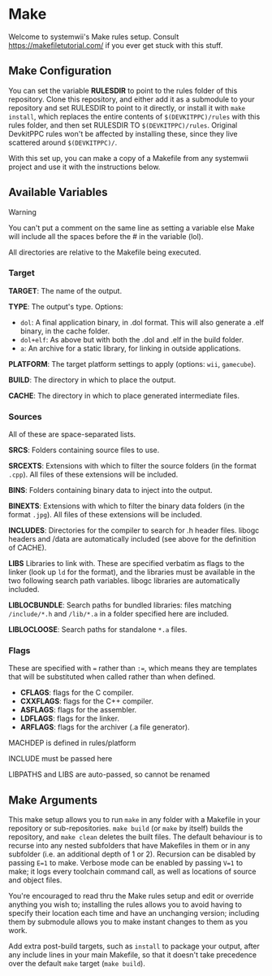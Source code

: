 # Make

Welcome to systemwii's Make rules setup. Consult <https://makefiletutorial.com/> if you ever get stuck with this stuff.

## Make Configuration

You can set the variable **RULESDIR** to point to the rules folder of this repository. Clone this repository, and either add it as a submodule to your repository and set RULESDIR to point to it directly, or install it with `make install`, which replaces the entire contents of `$(DEVKITPPC)/rules` with this rules folder, and then set RULESDIR TO `$(DEVKITPPC)/rules`. Original DevkitPPC rules won't be affected by installing these, since they live scattered around `$(DEVKITPPC)/`.

With this set up, you can make a copy of a Makefile from any systemwii project and use it with the instructions below.

## Available Variables

> [!WARNING]  
> You can't put a comment on the same line as setting a variable else Make will include all the spaces before the # in the variable (lol).

All directories are relative to the Makefile being executed.

### Target

**TARGET**: The name of the output.

**TYPE**: The output's type. Options:
- `dol`: A final application binary, in .dol format. This will also generate a .elf binary, in the cache folder.
- `dol+elf`: As above but with both the .dol and .elf in the build folder.
- `a`: An archive for a static library, for linking in outside applications.

**PLATFORM**: The target platform settings to apply (options: `wii`, `gamecube`).

**BUILD**: The directory in which to place the output.

**CACHE**: The directory in which to place generated intermediate files.

### Sources

All of these are space-separated lists.

**SRCS**: Folders containing source files to use.

**SRCEXTS**: Extensions with which to filter the source folders (in the format `.cpp`). All files of these extensions will be included.

**BINS**: Folders containing binary data to inject into the output.

**BINEXTS**: Extensions with which to filter the binary data folders (in the format `.jpg`). All files of these extensions will be included.

**INCLUDES**: Directories for the compiler to search for .h header files. libogc headers and <CACHE>/data are automatically included (see above for the definition of CACHE).

**LIBS** Libraries to link with. These are specified verbatim as flags to the linker (look up `ld` for the format), and the libraries must be available in the two following search path variables. libogc libraries are automatically included.

**LIBLOCBUNDLE**: Search paths for bundled libraries: files matching `/include/*.h` and `/lib/*.a` in a folder specified here are included.

**LIBLOCLOOSE**: Search paths for standalone `*.a` files.

### Flags

These are specified with `=` rather than `:=`, which means they are templates that will be substituted when called rather than when defined.

* **CFLAGS**: flags for the C compiler.
* **CXXFLAGS**: flags for the C++ compiler.
* **ASFLAGS**: flags for the assembler.
* **LDFLAGS**: flags for the linker.
* **ARFLAGS**: flags for the archiver (.a file generator).

MACHDEP is defined in rules/platform

INCLUDE must be passed here

LIBPATHS and LIBS are auto-passed, so cannot be renamed

## Make Arguments

This make setup allows you to run `make` in any folder with a Makefile in your repository or sub-repositories. `make build` (or `make` by itself) builds the repository, and `make clean` deletes the built files. The default behaviour is to recurse into any nested subfolders that have Makefiles in them or in any subfolder (i.e. an additional depth of 1 or 2). Recursion can be disabled by passing `E=1` to make. Verbose mode can be enabled by passing `V=1` to make; it logs every toolchain command call, as well as locations of source and object files.

You're encouraged to read thru the Make rules setup and edit or override anything you wish to; installing the rules allows you to avoid having to specify their location each time and have an unchanging version; including them by submodule allows you to make instant changes to them as you work.

Add extra post-build targets, such as `install` to package your output, after any include lines in your main Makefile, so that it doesn't take precedence over the default `make` target (`make build`).
